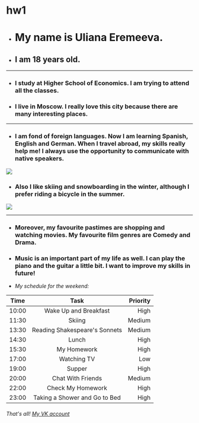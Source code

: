 # hw1 
* # My name is Uliana Eremeeva.
* ## I am 18 years old.
* * *
- ### I study at Higher School of Economics. I am trying to attend all the classes.
- ### I live in Moscow. I really love this city because there are many interesting places.
* * *
+ ### I am fond of foreign languages. Now I am learning Spanish, English and German. When I travel abroad, my skills really help me! I always use the opportunity to communicate with native speakers.
![](http://www.pravda-tv.ru/wp-content/uploads/2014/12/57.png)
* ### Also I like skiing and snowboarding in the winter, although I prefer riding a bicycle in the summer.
![](https://d1ez3020z2uu9b.cloudfront.net/imagecache/blog-photos/4187_Fill_670_0.JPG)
* * *
* ### Moreover, my favourite pastimes are shopping and watching movies. My favourite film genres are Comedy and Drama.
* ### Music is an important part of my life as well. I can play the piano and the guitar a little bit. I want to improve my skills in future!
- _My schedule for the weekend:_

Time |Task| Priority
---|:---:|---:
10:00 |Wake Up and Breakfast| High
11:30 |Skiing| Medium
13:30 |Reading Shakespeare's Sonnets| Medium
14:30 |Lunch| High
15:30 |My Homework | High
17:00 |Watching TV| Low
19:00 |Supper| High
20:00 |Chat With Friends| Medium
22:00 |Check My Homework| High
23:00 |Taking a Shower and Go to Bed| High

###### That's all! [My VK account](https://vk.com/id189474655)
